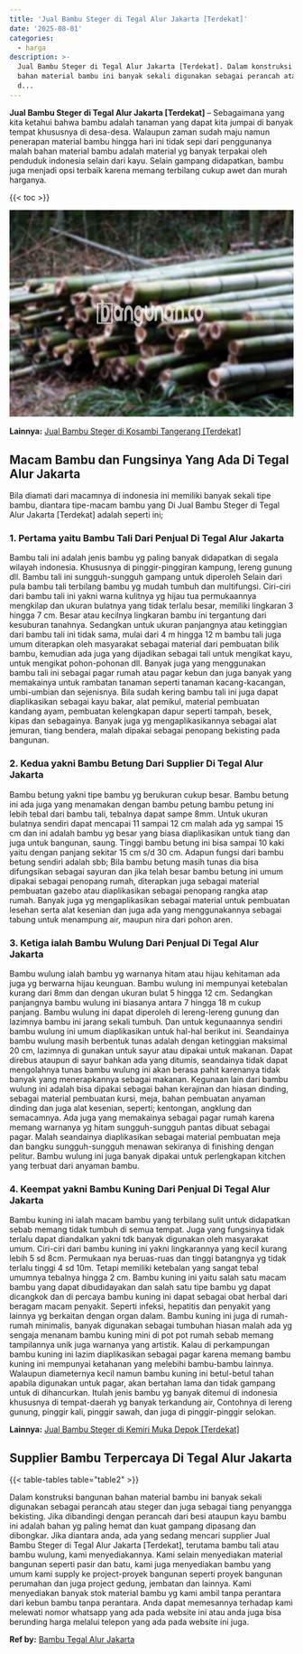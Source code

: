```yaml
---
title: 'Jual Bambu Steger di Tegal Alur Jakarta [Terdekat]'
date: '2025-08-01'
categories:
  - harga
description: >-
  Jual Bambu Steger di Tegal Alur Jakarta [Terdekat]. Dalam konstruksi bangunan
  bahan material bambu ini banyak sekali digunakan sebagai perancah atau steger
  d...
---
```


**Jual Bambu Steger di Tegal Alur Jakarta \[Terdekat\]** – Sebagaimana yang kita ketahui bahwa bambu adalah tanaman yang dapat kita jumpai di banyak tempat khususnya di desa-desa. Walaupun zaman sudah maju namun penerapan material bambu hingga hari ini tidak sepi dari penggunanya malah bahan material bambu adalah material yg banyak terpakai oleh penduduk indonesia selain dari kayu. Selain gampang didapatkan, bambu juga menjadi opsi terbaik karena memang terbilang cukup awet dan murah harganya.

{{< toc >}}

![Jual Bambu Steger di Tegal Alur Jakarta [Terdekat]](/images/jual-bambu-tali-14.png)

**Lainnya:** [Jual Bambu Steger di Kosambi Tangerang \[Terdekat\]](https://bambu.bangunan.co/jual-bambu-steger-di-kosambi-tangerang-terdekat/)

## Macam Bambu dan Fungsinya Yang Ada Di Tegal Alur Jakarta

Bila diamati dari macamnya di indonesia ini memiliki banyak sekali tipe bambu, diantara tipe-macam bambu yang Di Jual Bambu Steger di Tegal Alur Jakarta \[Terdekat\] adalah seperti ini;

### 1\. Pertama yaitu Bambu Tali Dari Penjual Di Tegal Alur Jakarta

Bambu tali ini adalah jenis bambu yg paling banyak didapatkan di segala wilayah indonesia. Khususnya di pinggir-pinggiran kampung, lereng gunung dll. Bambu tali ini sungguh-sungguh gampang untuk diperoleh Selain dari pula bambu tali terbilang bambu yg mudah tumbuh dan multifungsi. Ciri-ciri dari bambu tali ini yakni warna kulitnya yg hijau tua permukaannya mengkilap dan ukuran bulatnya yang tidak terlalu besar, memiliki lingkaran 3 hingga 7 cm. Besar atau kecilnya lingkaran bambu ini tergantung dari kesuburan tanahnya. Sedangkan untuk ukuran panjangnya atau ketinggian dari bambu tali ini tidak sama, mulai dari 4 m hingga 12 m bambu tali juga umum diterapkan oleh masyarakat sebagai material dari pembuatan bilik bambu, kemudian ada juga yang dijadikan sebagai tali untuk mengikat kayu, untuk mengikat pohon-pohonan dll. Banyak juga yang menggunakan bambu tali ini sebagai pagar rumah atau pagar kebun dan juga banyak yang memakainya untuk rambatan tanaman seperti tanaman kacang-kacangan, umbi-umbian dan sejenisnya. Bila sudah kering bambu tali ini juga dapat diaplikasikan sebagai kayu bakar, alat pemikul, material pembuatan kandang ayam, pembuatan kelengkapan dapur seperti tampah, besek, kipas dan sebagainya. Banyak juga yg mengaplikasikannya sebagai alat jemuran, tiang bendera, malah dipakai sebagai penopang bekisting pada bangunan.

### 2\. Kedua yakni Bambu Betung Dari Supplier Di Tegal Alur Jakarta

Bambu betung yakni tipe bambu yg berukuran cukup besar. Bambu betung ini ada juga yang menamakan dengan bambu petung bambu petung ini lebih tebal dari bambu tali, tebalnya dapat sampe 8mm. Untuk ukuran bulatnya sendiri dapat mencapai 11 sampai 12 cm malah ada yg sampai 15 cm dan ini adalah bambu yg besar yang biasa diaplikasikan untuk tiang dan juga untuk bangunan, saung. Tinggi bambu betung ini bisa sampai 10 kaki yaitu dengan panjang sekitar 15 cm s/d 30 cm. Adapun fungsi dari bambu betung sendiri adalah sbb; Bila bambu betung masih tunas dia bisa difungsikan sebagai sayuran dan jika telah besar bambu betung ini umum dipakai sebagai penopang rumah, diterapkan juga sebagai material pembuatan gazebo atau diaplikasikan sebagai penopang rangka atap rumah. Banyak juga yg mengaplikasikan sebagai material untuk pembuatan lesehan serta alat kesenian dan juga ada yang menggunakannya sebagai tabung untuk menampung air, maupun nira dari pohon aren.

### 3\. Ketiga ialah Bambu Wulung Dari Penjual Di Tegal Alur Jakarta

Bambu wulung ialah bambu yg warnanya hitam atau hijau kehitaman ada juga yg berwarna hijau keunguan. Bambu wulung ini mempunyai ketebalan kurang dari 8mm dan dengan ukuran bulat 5 hingga 12 cm. Sedangkan panjangnya bambu wulung ini biasanya antara 7 hingga 18 m cukup panjang. Bambu wulung ini dapat diperoleh di lereng-lereng gunung dan lazimnya bambu ini jarang sekali tumbuh. Dan untuk kegunaannya sendiri bambu wulung ini umum diaplikasikan untuk hal-hal berikut ini. Seandainya bambu wulung masih berbentuk tunas adalah dengan ketinggian maksimal 20 cm, lazimnya di gunakan untuk sayur atau dipakai untuk makanan. Dapat direbus ataupun di sayur bahkan ada yang ditumis, seandainya tidak dapat mengolahnya tunas bambu wulung ini akan berasa pahit karenanya tidak banyak yang menerapkannya sebagai makanan. Kegunaan lain dari bambu wulung ini adalah bisa dipakai sebagai bahan kerajinan dan hiasan dinding, sebagai material pembuatan kursi, meja, bahan pembuatan anyaman dinding dan juga alat kesenian, seperti; kentongan, angklung dan semacamnya. Ada juga yang memakainya sebagai pagar rumah karena memang warnanya yg hitam sungguh-sungguh pantas dibuat sebagai pagar. Malah seandainya diaplikasikan sebagai material pembuatan meja dan bangku sungguh-sungguh menawan sekiranya di finishing dengan pelitur. Bambu wulung ini juga banyak dipakai untuk perlengkapan kitchen yang terbuat dari anyaman bambu.

### 4\. Keempat yakni Bambu Kuning Dari Penjual Di Tegal Alur Jakarta

Bambu kuning ini ialah macam bambu yang terbilang sulit untuk didapatkan sebab memang tidak tumbuh di semua tempat. Juga yang fungsinya tidak terlalu dapat diandalkan yakni tdk banyak digunakan oleh masyarakat umum. Ciri-ciri dari bambu kuning ini yakni lingkarannya yang kecil kurang lebih 5 sd 8cm. Permukaan nya beruas-ruas dan tinggi batangnya yg tidak terlalu tinggi 4 sd 10m. Tetapi memiliki ketebalan yang sangat tebal umumnya tebalnya hingga 2 cm. Bambu kuning ini yaitu salah satu macam bambu yang dapat dibudidayakan dan salah satu tipe bambu yg dapat dicangkok dan di percaya bambu kuning ini dapat sebagai obat herbal dari beragam macam penyakit. Seperti infeksi, hepatitis dan penyakit yang lainnya yg berkaitan dengan organ dalam. Bambu kuning ini juga di rumah-rumah minimalis, banyak digunakan sebagai tumbuhan hiasan malah ada yg sengaja menanam bambu kuning mini di pot pot rumah sebab memang tampilannya unik juga warnanya yang artistik. Kalau di perkampungan bambu kuning ini lazim diaplikasikan sebagai pagar karena memang bambu kuning ini mempunyai ketahanan yang melebihi bambu-bambu lainnya. Walaupun diameternya kecil namun bambu kuning ini betul-betul tahan apabila digunakan untuk pagar, akan bertahan lama dan tidak gampang untuk di dihancurkan. Itulah jenis bambu yg banyak ditemui di indonesia khususnya di tempat-daerah yg banyak terkandung air, Contohnya di lereng gunung, pinggir kali, pinggir sawah, dan juga di pinggir-pinggir selokan.

**Lainnya:** [Jual Bambu Steger di Kemiri Muka Depok \[Terdekat\]](https://bambu.bangunan.co/jual-bambu-steger-di-kemiri-muka-depok-terdekat/)

## Supplier Bambu Terpercaya Di Tegal Alur Jakarta

{{< table-tables table="table2" >}}

Dalam konstruksi bangunan bahan material bambu ini banyak sekali digunakan sebagai perancah atau steger dan juga sebagai tiang penyangga bekisting. Jika dibandingi dengan perancah dari besi ataupun kayu bambu ini adalah bahan yg paling hemat dan kuat gampang dipasang dan dibongkar. Jika diantara anda, ada yang sedang mencari supplier Jual Bambu Steger di Tegal Alur Jakarta \[Terdekat\], terutama bambu tali atau bambu wulung, kami menyediakannya. Kami selain menyediakan material bangunan seperti pasir dan batu, kami juga menyediakan bambu yang umum kami supply ke project-proyek bangunan seperti proyek bangunan perumahan dan juga project gedung, jembatan dan lainnya. Kami menyediakan banyak stok material bambu yg kami ambil tanpa perantara dari kebun bambu tanpa perantara. Anda dapat memesannya terhadap kami melewati nomor whatsapp yang ada pada website ini atau anda juga bisa berunding harga melalui telepon yang ada pada website ini juga.

**Ref by:** [Bambu Tegal Alur Jakarta](https://id.wikipedia.org/wiki/Bambu)
